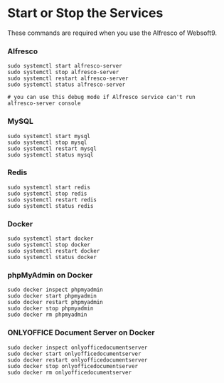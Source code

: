 # Start or Stop the Services

These commands are required when you use the Alfresco of Websoft9.

### Alfresco

```shell
sudo systemctl start alfresco-server
sudo systemctl stop alfresco-server
sudo systemctl restart alfresco-server
sudo systemctl status alfresco-server

# you can use this debug mode if Alfresco service can't run
alfresco-server console
```

### MySQL

```shell
sudo systemctl start mysql
sudo systemctl stop mysql
sudo systemctl restart mysql
sudo systemctl status mysql
```

### Redis

```shell
sudo systemctl start redis
sudo systemctl stop redis
sudo systemctl restart redis
sudo systemctl status redis
```

### Docker
```shell
sudo systemctl start docker
sudo systemctl stop docker
sudo systemctl restart docker
sudo systemctl status docker
```

### phpMyAdmin on Docker
```shell
sudo docker inspect phpmyadmin
sudo docker start phpmyadmin
sudo docker restart phpmyadmin
sudo docker stop phpmyadmin
sudo docker rm phpmyadmin
```

### ONLYOFFICE Document Server on Docker
```shell
sudo docker inspect onlyofficedocumentserver
sudo docker start onlyofficedocumentserver
sudo docker restart onlyofficedocumentserver
sudo docker stop onlyofficedocumentserver
sudo docker rm onlyofficedocumentserver
```
